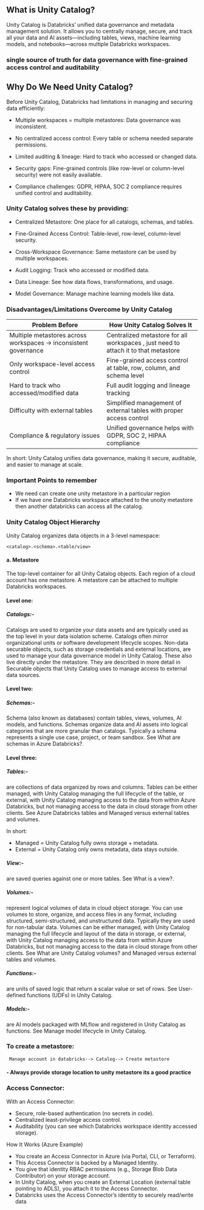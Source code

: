 ## What is Unity Catalog?

Unity Catalog is Databricks’ unified data governance and metadata management solution.
It allows you to centrally manage, secure, and track all your data and AI assets—including tables, views, machine learning models, and notebooks—across multiple Databricks workspaces.

### single source of truth for data governance with fine-grained access control and auditability

## Why Do We Need Unity Catalog?

Before Unity Catalog, Databricks had limitations in managing and securing data efficiently:

- Multiple workspaces = multiple metastores: Data governance was inconsistent.

- No centralized access control: Every table or schema needed separate permissions.

- Limited auditing & lineage: Hard to track who accessed or changed data.

- Security gaps: Fine-grained controls (like row-level or column-level security) were not easily available.

- Compliance challenges: GDPR, HIPAA, SOC 2 compliance requires unified control and auditability.

### Unity Catalog solves these by providing:

- Centralized Metastore: One place for all catalogs, schemas, and tables.

- Fine-Grained Access Control: Table-level, row-level, column-level security.

- Cross-Workspace Governance: Same metastore can be used by multiple workspaces.

- Audit Logging: Track who accessed or modified data.

- Data Lineage: See how data flows, transformations, and usage.

- Model Governance: Manage machine learning models like data.


### Disadvantages/Limitations Overcome by Unity Catalog

| Problem Before                                                  | How Unity Catalog Solves It                                         |
| --------------------------------------------------------------- | ------------------------------------------------------------------- |
| Multiple metastores across workspaces → inconsistent governance | Centralized metastore for all workspaces , just need to attach it to that metastore                          |
| Only workspace-level access control                             | Fine-grained access control at table, row, column, and schema level |
| Hard to track who accessed/modified data                        | Full audit logging and lineage tracking                             |
| Difficulty with external tables                                 | Simplified management of external tables with proper access control |
| Compliance & regulatory issues                                  | Unified governance helps with GDPR, SOC 2, HIPAA compliance         |


In short: Unity Catalog unifies data governance, making it secure, auditable, and easier to manage at scale.

### Important Points to remember
- We need can create one unity metastore in a particular region
- If we have one Databricks workspace attached to the unoity metastore then another databricks can access all the catalog.


### Unity Catalog Object Hierarchy
Unity Catalog organizes data objects in a 3-level namespace:

    <catalog>.<schema>.<table/view>

#### a. Metastore

The top-level container for all Unity Catalog objects.
Each region of a cloud account has one metastore.
A metastore can be attached to multiple Databricks workspaces.
#### Level one:

##### Catalogs:-
Catalogs are used to organize your data assets and are typically used as the top level in your data isolation scheme. Catalogs often mirror organizational units or software development lifecycle scopes. 
Non-data securable objects, such as storage credentials and external locations, are used to manage your data governance model in Unity Catalog. These also live directly under the metastore. They are described in more detail in Securable objects that Unity Catalog uses to manage access to external data sources.

#### Level two:

##### Schemas:- 
Schema (also known as databases) contain tables, views, volumes, AI models, and functions. Schemas organize data and AI assets into logical categories that are more granular than catalogs. Typically a schema represents a single use case, project, or team sandbox. See What are schemas in Azure Databricks?.

#### Level three:

##### Tables:- 
are collections of data organized by rows and columns. Tables can be either managed, with Unity Catalog managing the full lifecycle of the table, or external, with Unity Catalog managing access to the data from within Azure Databricks, but not managing access to the data in cloud storage from other clients. See Azure Databricks tables and Managed versus external tables and volumes.

In short:
- Managed = Unity Catalog fully owns storage + metadata.
- External = Unity Catalog only owns metadata, data stays outside.

##### View:- 
are saved queries against one or more tables. See What is a view?.
##### Volumes:-
represent logical volumes of data in cloud object storage. You can use volumes to store, organize, and access files in any format, including structured, semi-structured, and unstructured data. Typically they are used for non-tabular data. Volumes can be either managed, with Unity Catalog managing the full lifecycle and layout of the data in storage, or external, with Unity Catalog managing access to the data from within Azure Databricks, but not managing access to the data in cloud storage from other clients. See What are Unity Catalog volumes? and Managed versus external tables and volumes.
##### Functions:- 
are units of saved logic that return a scalar value or set of rows. See User-defined functions (UDFs) in Unity Catalog.
##### Models:- 
are AI models packaged with MLflow and registered in Unity Catalog as functions. See Manage model lifecycle in Unity Catalog.


### To create a metastore:
     Manage account in databricks--> Catalog--> Create metastore
#### - Always provide storage location to unity metastore its a good practice

### Access Connector:
With an Access Connector:
- Secure, role-based authentication (no secrets in code).
- Centralized least-privilege access control.
- Auditability (you can see which Databricks workspace identity accessed storage).

How It Works (Azure Example)
- You create an Access Connector in Azure (via Portal, CLI, or Terraform).
- This Access Connector is backed by a Managed Identity.
- You give that identity RBAC permissions (e.g., Storage Blob Data Contributor) on your storage account.
- In Unity Catalog, when you create an External Location (external table pointing to ADLS), you attach it to the Access Connector.
- Databricks uses the Access Connector’s identity to securely read/write data
  
